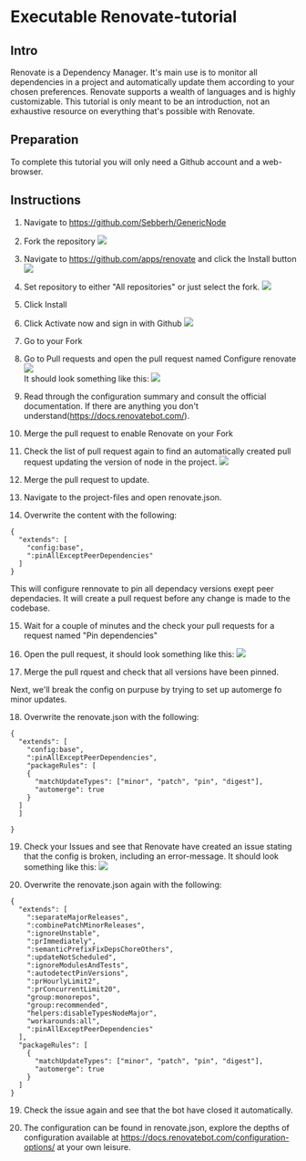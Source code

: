 # Executable Renovate-tutorial

## Intro
Renovate is a Dependency Manager. It's main use is to monitor all dependencies in a project and automatically update them according to your chosen preferences. Renovate supports a wealth of languages and is highly customizable.
This tutorial is only meant to be an introduction, not an exhaustive resource on everything that's possible with Renovate.

## Preparation
To complete this tutorial you will only need a Github account and a web-browser.

## Instructions

1. Navigate to <https://github.com/Sebberh/GenericNode>
2. Fork the repository
![](images/2.png)

3. Navigate to <https://github.com/apps/renovate> and click the Install button
![](images/3.png)
4. Set repository to either "All repositories" or just select the fork.
![](images/4.png)
5. Click Install
6. Click Activate now and sign in with Github
![](images/6a.png)
7. Go to your Fork

8. Go to Pull requests and open the pull request named Configure renovate
![](images/8.png)<br/>
It should look something like this:
![](images/8b.png)
9. Read through the configuration summary and consult the official documentation. If there are anything you don't understand(https://docs.renovatebot.com/).

10. Merge the pull request to enable Renovate on your Fork

11. Check the list of pull request again to find an automatically created pull request updating the version of node in the project.
![](images/11.png)
12. Merge the pull request to update.

13. Navigate to the project-files and open renovate.json.

14. Overwrite the content with the following:

```
{
  "extends": [
    "config:base",
    ":pinAllExceptPeerDependencies"
  ]
}
```

This will configure rennovate to pin all dependacy versions exept peer dependacies. It will create a pull request before any change is made to the codebase.

15. Wait for a couple of minutes and the check your pull requests for a request named "Pin dependencies"

16. Open the pull request, it should look something like this:
![](images/16.png)

17. Merge the pull rquest and check that all versions have been pinned.

Next, we'll break the config on purpuse by trying to set up automerge fo minor updates.

18. Overwrite the renovate.json with the following: 


```
{
  "extends": [
    "config:base",
    ":pinAllExceptPeerDependencies",
    "packageRules": [
    {
      "matchUpdateTypes": ["minor", "patch", "pin", "digest"],
      "automerge": true
    }
  ]
  ]
  
}
```

19. Check your Issues and see that Renovate have created an issue stating that the config is broken, including an error-message. It should look something like this:
![](images/19.png)


18. Overwrite the renovate.json again with the following: 


```
{
  "extends": [
    ":separateMajorReleases",
    ":combinePatchMinorReleases",
    ":ignoreUnstable",
    ":prImmediately",
    ":semanticPrefixFixDepsChoreOthers",
    ":updateNotScheduled",
    ":ignoreModulesAndTests",
    ":autodetectPinVersions",
    ":prHourlyLimit2",
    ":prConcurrentLimit20",
    "group:monorepos",
    "group:recommended",
    "helpers:disableTypesNodeMajor",
    "workarounds:all",
    ":pinAllExceptPeerDependencies"
  ],
  "packageRules": [
    {
      "matchUpdateTypes": ["minor", "patch", "pin", "digest"],
      "automerge": true
    }
  ]
}

```
19. Check the issue again and see that the bot have closed it automatically. 

20. The configuration can be found in  renovate.json, explore the depths of configuration available at <https://docs.renovatebot.com/configuration-options/> at your own leisure.
